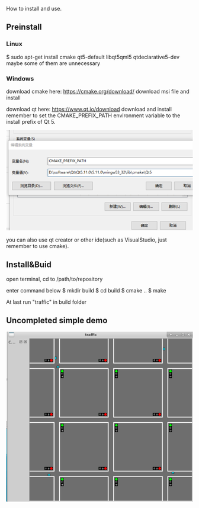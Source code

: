 How to install and use.

## Preinstall
### Linux
$ sudo apt-get install cmake qt5-default libqt5qml5 qtdeclarative5-dev
maybe some of them are unnecessary

### Windows

download cmake here:
https://cmake.org/download/
download msi file and install

download qt here:
https://www.qt.io/download
download and install
remember to set the CMAKE_PREFIX_PATH environment variable to the install prefix of Qt 5.

![1528353914552](pics/1528353914552.png)

you can also use qt creator or other ide(such as VisualStudio, just remember to use cmake).

## Install&Buid
open terminal, cd to /path/to/repository

enter command below
$ mkdir build
$ cd build
$ cmake ..
$ make


At last run "traffic" in build folder

## Uncompleted simple demo
![](./pics/traffic.gif)